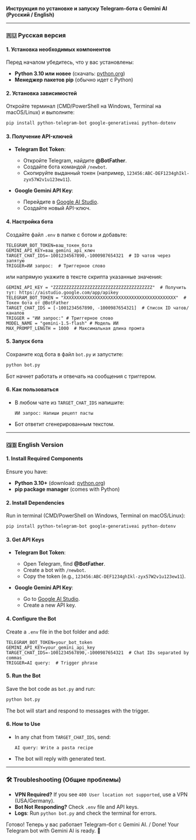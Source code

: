 **Инструкция по установке и запуску Telegram-бота с Gemini AI (Русский / English)**  

---

### **🇷🇺 Русская версия**  

#### **1. Установка необходимых компонентов**  
Перед началом убедитесь, что у вас установлены:  
- **Python 3.10 или новее** (скачать: [python.org](https://www.python.org/downloads/))  
- **Менеджер пакетов pip** (обычно идет с Python)  

#### **2. Установка зависимостей**  
Откройте терминал (CMD/PowerShell на Windows, Terminal на macOS/Linux) и выполните:  
```bash
pip install python-telegram-bot google-generativeai python-dotenv
```  

#### **3. Получение API-ключей**  
- **Telegram Bot Token**:  
  - Откройте Telegram, найдите **@BotFather**.  
  - Создайте бота командой `/newbot`.  
  - Скопируйте выданный токен (например, `123456:ABC-DEF1234ghIkl-zyx57W2v1u123ew11`).  

- **Google Gemini API Key**:  
  - Перейдите в [Google AI Studio](https://aistudio.google.com/app/apikey).  
  - Создайте новый API-ключ.  

#### **4. Настройка бота**  
Создайте файл `.env` в папке с ботом и добавьте:  
```
TELEGRAM_BOT_TOKEN=ваш_токен_бота  
GEMINI_API_KEY=ваш_gemini_api_ключ
TARGET_CHAT_IDS=-1001234567890,-1000987654321  # ID чатов через запятую  
TRIGGER=ИИ запрос:  # Триггерное слово  
```  
или напрямую укажите в тексте скрипта указанные значения:
```
GEMINI_API_KEY = "ZZZZZZZZZZZZZZZZZZZZZZZZZZZZZZZZZZZZZZ"  # Получить тут: https://aistudio.google.com/app/apikey
TELEGRAM_BOT_TOKEN = "XXXXXXXXXXXXXXXXXXXXXXXXXXXXXXXXXXXXXXXXXXX"  # Токен бота от @BotFather
TARGET_CHAT_IDS = [-1001234567890, -1000987654321]  # Список ID чатов/каналов
TRIGGER = "ИИ запрос:" # Триггерное слово  
MODEL_NAME = "gemini-1.5-flash" # Модель ИИ
MAX_PROMPT_LENGTH = 1000  # Максимальная длина промта
```

#### **5. Запуск бота**  
Сохраните код бота в файл `bot.py` и запустите:  
```bash
python bot.py
```  
Бот начнет работать и отвечать на сообщения с триггером.  

#### **6. Как пользоваться**  
- В любом чате из `TARGET_CHAT_IDS` напишите:  
  ```  
  ИИ запрос: Напиши рецепт пасты  
  ```  
- Бот ответит сгенерированным текстом.  

---

### **🇬🇧 English Version**  

#### **1. Install Required Components**  
Ensure you have:  
- **Python 3.10+** (download: [python.org](https://www.python.org/downloads/))  
- **pip package manager** (comes with Python)  

#### **2. Install Dependencies**  
Run in terminal (CMD/PowerShell on Windows, Terminal on macOS/Linux):  
```bash
pip install python-telegram-bot google-generativeai python-dotenv
```  

#### **3. Get API Keys**  
- **Telegram Bot Token**:  
  - Open Telegram, find **@BotFather**.  
  - Create a bot with `/newbot`.  
  - Copy the token (e.g., `123456:ABC-DEF1234ghIkl-zyx57W2v1u123ew11`).  

- **Google Gemini API Key**:  
  - Go to [Google AI Studio](https://aistudio.google.com/app/apikey).  
  - Create a new API key.  

#### **4. Configure the Bot**  
Create a `.env` file in the bot folder and add:  
```
TELEGRAM_BOT_TOKEN=your_bot_token  
GEMINI_API_KEY=your_gemini_api_key  
TARGET_CHAT_IDS=-1001234567890,-1000987654321  # Chat IDs separated by commas  
TRIGGER=AI query:  # Trigger phrase  
```  

#### **5. Run the Bot**  
Save the bot code as `bot.py` and run:  
```bash
python bot.py
```  
The bot will start and respond to messages with the trigger.  

#### **6. How to Use**  
- In any chat from `TARGET_CHAT_IDS`, send:  
  ```  
  AI query: Write a pasta recipe  
  ```  
- The bot will reply with generated text.  

---

### **🛠 Troubleshooting (Общие проблемы)**  
- **VPN Required?** If you see `400 User location not supported`, use a VPN (USA/Germany).  
- **Bot Not Responding?** Check `.env` file and API keys.  
- **Logs**: Run `python bot.py` and check the terminal for errors.  

Готово! Теперь у вас работает Telegram-бот с Gemini AI. / Done! Your Telegram bot with Gemini AI is ready. 🚀

